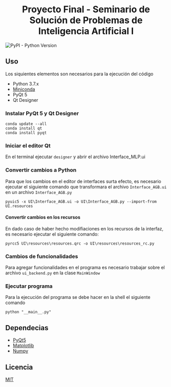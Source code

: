 # <center>Proyecto Final - Seminario de Solución de Problemas de Inteligencia Artificial I</center>
![PyPI - Python Version](https://img.shields.io/badge/python-3.5%20|%203.6%20|%203.7-blue)

## Uso
<p>Los siquientes elementos son necesarios para la ejecución del código</p>

+ Python 3.7.x
+ [Miniconda](https://docs.conda.io/en/latest/miniconda.html)
+ PyQt 5
+ Qt Designer

### Instalar PyQt 5 y Qt Designer

```
conda update --all
conda install qt
conda install pyqt
```

### Iniciar el editor Qt

En el terminal ejecutar `designer` y abrir el archivo Interface_MLP.ui

### Convertir cambios a Python

Para que los cambios en el editor de interfaces surta efecto, es necesario ejecutar el siguiente comando que transformara el archivo `Interface_AGB.ui` en un archivo `Interface_AGB.py`

```
pyuic5 -x UI\Interface_AGB.ui -o UI\Interface_AGB.py --import-from UI.resources
```

#### Convertir cambios en los recursos

En dado caso de haber hecho modifiaciones en los recursos de la interfaz, es necesario ejecutar el siguiente comando:

```
pyrcc5 UI\resources\resources.qrc -o UI\resources\resources_rc.py
```

### Cambios de funcionalidades

Para agregar funcionalidades en el programa es necesario trabajar sobre el archivo `ui_backend.py` en la clase `MainWindow`

### Ejecutar programa

Para la ejecución del programa se debe hacer en la shell el siguiente comando

```
python "__main__.py"
```



## Dependecias
+ [PyQt5](https://www.riverbankcomputing.com/static/Docs/PyQt5/)
+ [Matplotlib](https://matplotlib.org/)
+ [Numpy](https://numpy.org/)

## Licencia
[MIT](https://choosealicense.com/licenses/mit/)